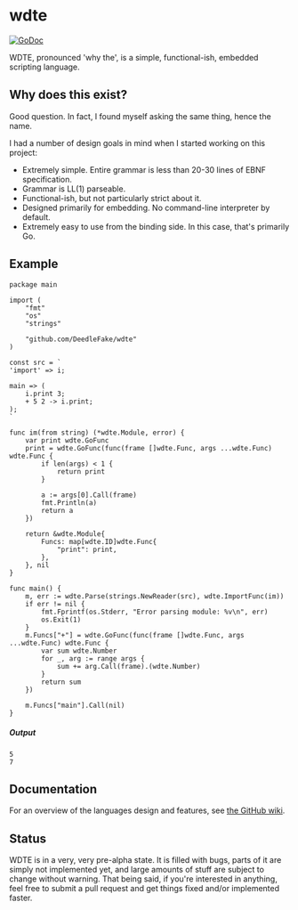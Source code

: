 wdte
====

[![GoDoc](https://godoc.org/github.com/DeedleFake/wdte?status.svg)](https://godoc.org/github.com/DeedleFake/wdte)

WDTE, pronounced 'why the', is a simple, functional-ish, embedded scripting language.

Why does this exist?
--------------------

Good question. In fact, I found myself asking the same thing, hence the name.

I had a number of design goals in mind when I started working on this project:

* Extremely simple. Entire grammar is less than 20-30 lines of EBNF specification.
* Grammar is LL(1) parseable.
* Functional-ish, but not particularly strict about it.
* Designed primarily for embedding. No command-line interpreter by default.
* Extremely easy to use from the binding side. In this case, that's primarily Go.

Example
-------

```
package main

import (
	"fmt"
	"os"
	"strings"

	"github.com/DeedleFake/wdte"
)

const src = `
'import' => i;

main => (
	i.print 3;
	+ 5 2 -> i.print;
);
`

func im(from string) (*wdte.Module, error) {
	var print wdte.GoFunc
	print = wdte.GoFunc(func(frame []wdte.Func, args ...wdte.Func) wdte.Func {
		if len(args) < 1 {
			return print
		}

		a := args[0].Call(frame)
		fmt.Println(a)
		return a
	})

	return &wdte.Module{
		Funcs: map[wdte.ID]wdte.Func{
			"print": print,
		},
	}, nil
}

func main() {
	m, err := wdte.Parse(strings.NewReader(src), wdte.ImportFunc(im))
	if err != nil {
		fmt.Fprintf(os.Stderr, "Error parsing module: %v\n", err)
		os.Exit(1)
	}
	m.Funcs["+"] = wdte.GoFunc(func(frame []wdte.Func, args ...wdte.Func) wdte.Func {
		var sum wdte.Number
		for _, arg := range args {
			sum += arg.Call(frame).(wdte.Number)
		}
		return sum
	})

	m.Funcs["main"].Call(nil)
}
```

##### Output

```
5
7
```

Documentation
-------------

For an overview of the languages design and features, see [the GitHub wiki](wiki/Overview).

Status
------

WDTE is in a very, very pre-alpha state. It is filled with bugs, parts of it are simply not implemented yet, and large amounts of stuff are subject to change without warning. That being said, if you're interested in anything, feel free to submit a pull request and get things fixed and/or implemented faster.
